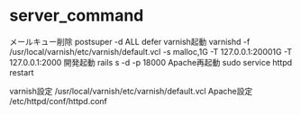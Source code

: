 server_command
==============

メールキュー削除
postsuper -d ALL defer
varnish起動
varnishd -f /usr/local/varnish/etc/varnish/default.vcl -s malloc,1G -T 127.0.0.1:20001G -T 127.0.0.1:2000
開発起動
rails s -d -p 18000
Apache再起動
sudo service httpd restart

varnish設定
/usr/local/varnish/etc/varnish/default.vcl
Apache設定
/etc/httpd/conf/httpd.conf


